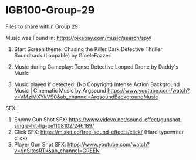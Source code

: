 # IGB100-Group-29
Files to share within Group 29

Music was Found in: https://pixabay.com/music/search/spy/
1. Start Screen theme: Chasing the Killer Dark Detective Thriller Soundtrack (Loopable) by GioeleFazzeri
2. Music during Gameplay: Tense Detective Looped Drone by Daddy's Music

3. Music played if detected: (No Copyright) Intense Action Background Music | Cinematic Music by Argsound
https://www.youtube.com/watch?v=VMziMXYkVS0&ab_channel=ArgsoundBackgroundMusic

SFX:
1. Enemy Gun Shot SFX: https://www.videvo.net/sound-effect/gunshot-single-hit-lig-pe1108102/246189/
2. Click SFX: https://mixkit.co/free-sound-effects/click/ (Hard typewriter click)
3. Player Gun Shot SFX: https://www.youtube.com/watch?v=rjnSItesRTk&ab_channel=GREEN
